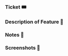 ### Ticket 🎟️

### Description of Feature 🕺

### Notes 📘

### Screenshots 📸

<!--
I'm not kidding when I say that this next part is required

In order to be a high quality developer you must include an awesome giph gif jif? on every pull request

this will increase your development ability by 10x. This is actually the only requirement of a 10X engineer.
-->

